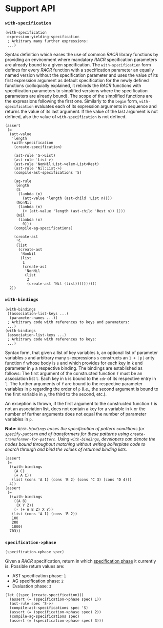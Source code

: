 # Support API

### `with-specification`

```
(with-specification
 expression-yielding-specification
 ; Arbitrary many further expressions:
 ...)
```

Syntax definition which eases the use of common _RACR_ library functions by providing an environment where mandatory _RACR_ specification parameters are already bound to a given specification. The `with-specification` form defines for every _RACR_ function with a specification parameter an equally named version without the specification parameter and uses the value of its first expression argument as default specification for the newly defined functions (colloquially explained, it rebinds the _RACR_ functions with specification parameters to simplified versions where the specification parameters are already bound). The scope of the simplified functions are the expressions following the first one. Similarly to the `begin` form, `with-specification` evaluates each of its expression arguments in sequence and returns the value of its last argument. If the value of the last argument is not defined, also the value of `with-specification` is not defined.

```
(assert
 (=
  (att-value
   'length
   (with-specification
    (create-specification)
    
    (ast-rule 'S->List)
    (ast-rule 'List->)
    (ast-rule 'NonNil:List->elem-List<Rest)
    (ast-rule 'Nil:List->)
    (compile-ast-specifications 'S)
    
    (ag-rule
     length
     (S
      (lambda (n)
        (att-value 'length (ast-child 'List n))))
     (NonNil
      (lambda (n)
        (+ (att-value 'length (ast-child 'Rest n)) 1)))
     (Nil
      (lambda (n)
        0)))
    (compile-ag-specifications)
    
    (create-ast
     'S
     (list
      (create-ast
       'NonNil
       (list
        1
        (create-ast
         'NonNil
         (list
          2
          (create-ast 'Nil (list))))))))))
  2))
```

### `with-bindings`

```
(with-bindings
 ((association-list-keys ...)
  (parameter-names ...))
 ; Arbitrary code with references to keys and parameters:
 ...)
(with-bindings
 (association-list-keys ...)
 ; Arbitrary code with references to keys:
 ...)
```

Syntax form, that given a list of key variables `k`, an optional list of parameter variables `p` and arbitrary many s-expressions `s` constructs an `1 + |p|` arity function `f` whose body is `s` and which provides for each key in `k` and parameter in `p` a respective binding. The bindings are established as follows: The first argument of the constructed function `f` must be an association list `l`. Each key in `k` is bound to the `cdr` of its respective entry in `l`. The further arguments of `f` are bound to the respective parameter variables in `p` regarding the order of `p` (i.e., the second argument is bound to the first variable in `p`, the third to the second, etc.).

An exception is thrown, if the first argument to the constructed function `f` is not an association list, does not contain a key for a variable in `k` or the number of further arguments does not equal the number of parameter variables in `p`.

**Note:** _`With-bindings` eases the specification of pattern conditions for `specify-pattern` and of transformers for these patterns using `create-transformer-for-pattern`. Using `with-bindings`, developers can denote the nodes bound throughout matching without writing boilerplate code to search through and bind the values of returned binding lists._

```
(assert
 (=
  ((with-bindings
    (A C)
    (+ A C))
   (list (cons 'A 1) (cons 'B 2) (cons 'C 3) (cons 'D 4)))
  4))
(assert
 (=
  ((with-bindings
    ((A B)
     (X Y Z))
    (- (+ A B Z) X Y))
   (list (cons 'A 1) (cons 'B 2))
   100
   200
   1000)
  703))
```

### `specification->phase`

```
(specification->phase spec)
```

Given a _RACR_ specification, return in which [specification phase](architecture.md#api) it currently is. Possible return values are:
  * AST specification phase: `1`
  * AG specification phase:  `2`
  * Evaluation phase: `3`

```
(let ((spec (create-specification)))
  (assert (= (specification->phase spec) 1))
  (ast-rule spec 'S->)
  (compile-ast-specifications spec 'S)
  (assert (= (specification->phase spec) 2))
  (compile-ag-specifications spec)
  (assert (= (specification->phase spec) 3)))
```
